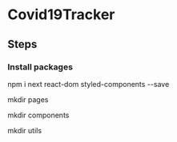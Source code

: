 # Covid19Tracker

## Steps

### Install packages
npm i next react-dom styled-components --save

mkdir pages

mkdir components

mkdir utils

